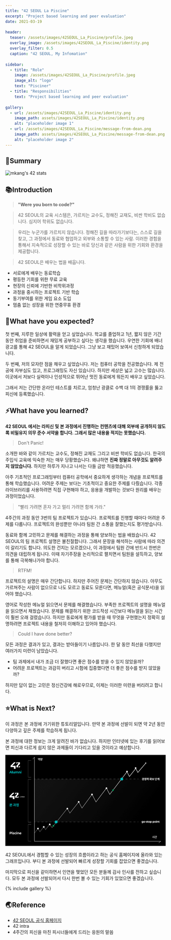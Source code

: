 ```yaml
---
title: "42 SEOUL La Piscine"
excerpt: "Project based learning and peer evaluation"
date: 2021-03-19

header:
  teaser: /assets/images/42SEOUL_La_Piscine/profile.jpeg
  overlay_image: /assets/images/42SEOUL_La_Piscine/identity.png
  overlay_filter: 0.5
  caption: "42 SEOUL, My Infomation"

sidebar:
  - title: "Role"
    image: /assets/images/42SEOUL_La_Piscine/profile.jpeg
    image_alt: "logo"
    text: "Pisciner"
  - title: "Responsibilities"
    text: "Project based learning and peer evaluation"

gallery:
  - url: /assets/images/42SEOUL_La_Piscine/identity.png
    image_path: assets/images/42SEOUL_La_Piscine/identity.png
    alt: "placeholder image 1"
  - url: /assets/images/42SEOUL_La_Piscine/message-from-dean.png
    image_path: assets/images/42SEOUL_La_Piscine/message-from-dean.png
    alt: "placeholder image 2"
---
```


## 🎯Summary

![mkang's 42 stats](https://badge42.herokuapp.com/api/stats/mkang?cursus=C%20Piscine)

## 📚Introduction

> **"Were you born to code?"**

> 42 SEOUL의 교육 시스템은, 가르치는 교수도, 정해진 교재도, 비싼 학비도 없습니다. 심지어 학위도 없습니다.

> 우리는 누군가를 가르치지 않습니다. 정해진 길을 따라가기보다는, 스스로 길을 찾고, 그 과정에서 동료와 협업하고 외부와 소통할 수 있는 사람.
이러한 경험을 통해서 지속적으로 성장할 수 있는 바로 당신과 같은 사람을 위한 기회와 환경을 제공합니다.

> 42 SEOUL은 배우는 법을 배웁니다.

- 서로에게 배우는 동료학습
- 평등한 기회를 위한 무료 교육
- 현장의 신뢰에 기반한 비학위과정
- 과정을 중시하는 프로젝트 기반 학습
- 동기부여를 위한 게임 요소 도입
- 멈춤 없는 성장을 위한 연중무휴 환경

## 🙏What have you expected?

첫 번째, 지루한 일상에 활력을 얻고 싶었습니다.
학교를 졸업하고 1년, 짧지 않은 기간 동안 취업을 준비하면서 재밌게 공부하고 싶다는 생각을 했습니다.
우연한 기회에 배너광고를 통해 42 SEOUL을 알게 되었습니다.
그냥 보고 재밌어 보여서 신청하게 되었습니다.

두 번째, 저의 모자란 점을 채우고 싶었습니다.
저는 컴퓨터 공학을 전공했습니다. 제 전공에 자부심도 있고, 프로그래밍도 자신 있습니다.
하지만 세상은 넓고 고수는 많습니다.
이곳에서 저보다 실력이나 인성적으로 뛰어난 멋진 동료에게 뭐든지 배우고 싶었습니다.

그래서 저는 간단한 온라인 테스트를 치르고, 엄청난 광클로 수백 대 1의 경쟁률을 뚫고 피신에 등록했습니다.

## ⚡What have you learned?

**42 SEOUL 에서는 라피신 및 본 과정에서 진행하는 컨텐츠에 대해 외부에 공개하지 않도록 비밀유지 의무 준수 서약을 합니다. 그래서 많은 내용을 적지는 못했습니다.**

> Don't Panic!

소개한 바와 같이 가르치는 교수도, 정해진 교재도 그리고 비싼 학비도 없습니다.
한국의 주입식 교육에 익숙한 저는 매우 당황했습니다.
왜냐하면 **진짜 정말로 아무것도 알려주지 않았습니다.**
하지만 하루가 지나고 나서는 다들 금방 적응했습니다.

아주 기초적인 프로그래밍부터 컴퓨터 공학에서 중요하게 생각하는 개념을 프로젝트를 통해 학습했습니다.
어려운 주제는 보다는 기초적이고 중요한 주제를 다뤘습니다.
각종 라이브러리를 사용하려면 직접 구현해야 하고, 응용을 개발하는 것보다 원리를 배우는 과정이었습니다.

> "빨리 가려면 혼자 가고 멀리 가려면 함께 가라."

4주간의 과정 동안 3번의 팀 프로젝트가 있습니다.
프로젝트를 진행할 때마다 어려운 주제를 다룹니다.
프로젝트의 완성뿐만 아니라 팀원 간 소통을 잘했는지도 평가받습니다.

동료와 함께 고민하고 문제를 해결하는 과정을 통해 양보하는 법을 배웠습니다.
42 SEOUL의 팀 프로젝트 설명은 불친절합니다.
그래서 문장을 해석하는 사람에 따라 의견이 갈리기도 합니다.
의도한 건지는 모르겠으나, 이 과정에서 팀원 간에 반드시 한번은 의견을 대립하게 됩니다.
이때 자기주장을 논리적으로 펼치면서 팀원을 설득하고, 양보를 통해 극복해나가야 합니다.

> RTFM!

프로젝트의 설명은 매우 간단합니다.
하지만 주어진 문제는 간단하지 않습니다.
아무도 가르쳐주는 사람이 없으므로 나도 모르고 동료도 모른다면, 메뉴얼(혹은 공식문서)을 읽어야 했습니다.

영어로 작성한 메뉴얼 읽으면서 문제를 해결했습니다.
부족한 프로젝트의 설명을 메뉴얼을 읽으면서 채웠습니다.
문제를 해결하기 위한 코드작성 시간보다 메뉴얼을 읽는 시간이 훨씬 오래 걸렸습니다.
하지만 동료에게 평가를 받을 때 무엇을 구현했는지 정확히 설명하려면 프로젝트 내용을 철저히 이해하고 있어야 했습니다.

> Could I have done better?

모든 과정은 결과가 있고, 결과는 받아들이기 나름입니다.
한 달 동안 최선을 다했지만 여러가지 미련이 남았습니다.

 - 팀 과제에서 내가 조금 더 잘했다면 좋은 점수를 받을 수 있지 않았을까?
 - 어려운 프로젝트는 과감히 버리고 시험에 집중했다면 더 좋은 점수를 받지 않았을까?

하지만 답이 없는 고민은 정신건강에 해로우므로, 이제는 이러한 미련을 버리려고 합니다.

## ⭐What is Next?

이 과정은 본 과정에 가기위한 튜토리얼입니다.
만약 본 과정에 선발이 되면 약 2년 동안 다양하고 깊은 주제를 학습하게 됩니다.

본 과정에 대한 정보는 크게 알려진 바가 없습니다.
하지만 인터넷에 있는 후기를 읽어보면 피신과 다르게 쉽지 않은 과제들이 기다리고 있을 것이라고 예상합니다.

![Learning curve](/assets/images/42SEOUL_La_Piscine/learning-curve.png)

42 SEOUL에서 경험할 수 있는 성장의 흐름이라고 하는 공식 홈페이지에 올라와 있는 그래프입니다.
부디 본 과정에 선발되어 빠르게 성장할 기회를 잡았으면 좋겠습니다.

마지막으로 피신을 같이하면서 인연을 맺었던 모든 분들께 감사 인사를 전하고 싶습니다.
모두 본 과정에 선발되어서 다시 한번 볼 수 있는 기회가 있었으면 좋겠습니다.

{% include gallery %}

## 🌏Reference

 - [42 SEOUL 공식 홈페이지](https://42seoul.kr/studies "공식 홈페이지")
 - 42 intra
 - 4주간의 피신을 마친 피시너들에게 드리는 응원의 말씀